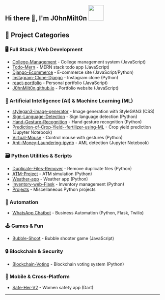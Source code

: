   Hi there 👋, I'm J0hnMilt0n 
  <a href="https://J0hnMilt0n.github.io">
    <img height="50px" src="https://github.githubassets.com/assets/GitHub-Mark-ea2971cee799.png"/>
  </a>
---

## 🚀 Project Categories

### 🖥️ Full Stack / Web Development
- [College-Management](https://github.com/J0hnMilt0n/College-Management) - College management system (JavaScript)
- [Todo-Mern](https://github.com/J0hnMilt0n/Todo-Mern) - MERN stack todo app (JavaScript)
- [Django-Ecommerce](https://github.com/J0hnMilt0n/Django-Ecommerce) - E-commerce site (JavaScript/Python)
- [Instagram-Clone-Django](https://github.com/J0hnMilt0n/Instagram-Clone-Django) - Instagram clone (Python)
- [react-portfolio](https://github.com/J0hnMilt0n/react-portfolio) - Personal portfolio (JavaScript)
- [J0hnMilt0n.github.io](https://github.com/J0hnMilt0n/J0hnMilt0n.github.io) - Portfolio website (JavaScript)

### 🤖 Artificial Intelligence (AI) & Machine Learning (ML)
- [stylegan3-image-generator](https://github.com/J0hnMilt0n/stylegan3-image-generator) - Image generation with StyleGAN3 (CSS)
- [Sign-Language-Detection](https://github.com/J0hnMilt0n/Sign-Language-Detection) - Sign language detection (Python)
- [Hand-Gesture-Recognition](https://github.com/J0hnMilt0n/Hand-Gesture-Recognition) - Hand gesture recognition (Python)
- [Prediction-of-Crop-Yield--fertilizer-using-ML](https://github.com/J0hnMilt0n/Prediction-of-Crop-Yield--fertilizer-using-ML) - Crop yield prediction (Jupyter Notebook)
- [Virtual-Mouse](https://github.com/J0hnMilt0n/Virtual-Mouse) - Control mouse with gestures (Python)
- [Anti-Money-Laundering-ipynb](https://github.com/J0hnMilt0n/Anti-Money-Laundering-ipynb) - AML detection (Jupyter Notebook)

### 🗃️ Python Utilities & Scripts
- [Duplicate-Files-Remover](https://github.com/J0hnMilt0n/Duplicate-Files-Remover) - Remove duplicate files (Python)
- [ATM-Project](https://github.com/J0hnMilt0n/ATM-Project) - ATM simulation (Python)
- [Weather-app](https://github.com/J0hnMilt0n/Weather-app) - Weather app (Python)
- [Inventory-web-Flask](https://github.com/J0hnMilt0n/Inventory-web-Flask) - Inventory management (Python)
- [Projects](https://github.com/J0hnMilt0n/Projects) - Miscellaneous Python projects

### 🔁 Automation
- [WhatsApp Chatbot](https://github.com/J0hnMilt0n/Whatsapp-Chatbot) - Business Automation (Python, Flask, Twilio)

### 🕹️ Games & Fun
- [Bubble-Shoot](https://github.com/J0hnMilt0n/Bubble-Shoot) - Bubble shooter game (JavaScript)

### 🔒 Blockchain & Security
- [Blockchain-Voting](https://github.com/J0hnMilt0n/Blockchain-Voting) - Blockchain voting system (Python)

### 📱 Mobile & Cross-Platform
- [Safe-Her-V2](https://github.com/J0hnMilt0n/Safe-Her-V2) - Women safety app (Dart)

---
<!--
- 🔭 I’m currently working on ...
- 🌱 I’m currently learning ...
- 👯 I’m looking to collaborate on ...
- 🤔 I’m looking for help with ...
- 💬 Ask me about ...
- 📫 How to reach me: ...
- 😄 Pronouns: ...
- ⚡ Fun fact: ...
-->
